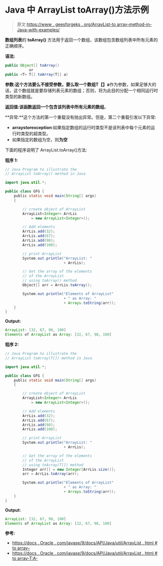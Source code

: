 # Java 中 ArrayList toArray()方法示例

> 原文:[https://www . geesforgeks . org/ArrayList-to array-method-in-Java-with-examples/](https://www.geeksforgeeks.org/arraylist-toarray-method-in-java-with-examples/)

**数组列表**的 **toArray()** 方法用于返回一个数组，该数组包含数组列表中所有元素的正确顺序。

**语法:**

```java
public Object[] toArray()
           or
public <T> T[] toArray(T[] a)
```

**参数:**这个方法要么不接受参数，要么取一个数组**T【】a**作为参数，如果足够大的话，这个数组就是要存储列表元素的数组；否则，将为此目的分配一个相同运行时类型的新数组。

**返回值:**该函数返回**一个包含该列表中所有元素的数组**。

**异常:**这个方法的第一个重载没有抛出异常。但是，第二个重载引发以下异常:

*   **arraystorexception**:如果指定数组的运行时类型不是该列表中每个元素的运行时类型的超类型。
*   如果指定的数组为空，则**为空**

下面的程序说明了 ArrayList.toArray()方法:

**程序 1:**

```java
// Java Program to illustrate the
// ArrayList toArray() method in Java

import java.util.*;

public class GFG {
    public static void main(String[] args)
    {

        // create object of ArrayList
        ArrayList<Integer> ArrLis
            = new ArrayList<Integer>();

        // Add elements
        ArrLis.add(32);
        ArrLis.add(67);
        ArrLis.add(98);
        ArrLis.add(100);

        // print ArrayList
        System.out.println("ArrayList: "
                           + ArrLis);

        // Get the array of the elements
        // of the ArrayList
        // using toArray() method
        Object[] arr = ArrLis.toArray();

        System.out.println("Elements of ArrayList"
                           + " as Array: "
                           + Arrays.toString(arr));
    }
}
```

**Output:**

```java
ArrayList: [32, 67, 98, 100]
Elements of ArrayList as Array: [32, 67, 98, 100]

```

**程序 2:**

```java
// Java Program to illustrate the
// ArrayList toArray(T[]) method in Java

import java.util.*;

public class GFG {
    public static void main(String[] args)
    {

        // create object of ArrayList
        ArrayList<Integer> ArrLis
            = new ArrayList<Integer>();

        // Add elements
        ArrLis.add(32);
        ArrLis.add(67);
        ArrLis.add(98);
        ArrLis.add(100);

        // print ArrayList
        System.out.println("ArrayList: "
                           + ArrLis);

        // Get the array of the elements
        // of the ArrayList
        // using toArray(T[]) method
        Integer arr[] = new Integer[ArrLis.size()];
        arr = ArrLis.toArray(arr);

        System.out.println("Elements of ArrayList"
                           + " as Array: "
                           + Arrays.toString(arr));
    }
}
```

**Output:**

```java
ArrayList: [32, 67, 98, 100]
Elements of ArrayList as Array: [32, 67, 98, 100]

```

**参考:**

*   [https://docs . Oracle . com/javase/9/docs/API/Java/util/ArrayList . html # to array–](https://docs.oracle.com/javase/9/docs/api/java/util/ArrayList.html#toArray--)
*   [https://docs . Oracle . com/javase/9/docs/API/Java/util/ArrayList . html # to array-T:A-](https://docs.oracle.com/javase/9/docs/api/java/util/ArrayList.html#toArray-T:A-)